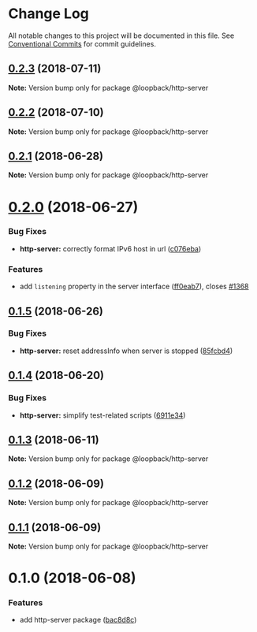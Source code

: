 # Change Log

All notable changes to this project will be documented in this file.
See [Conventional Commits](https://conventionalcommits.org) for commit guidelines.

<a name="0.2.3"></a>
## [0.2.3](https://github.com/strongloop/loopback-next/compare/@loopback/http-server@0.2.2...@loopback/http-server@0.2.3) (2018-07-11)




**Note:** Version bump only for package @loopback/http-server

<a name="0.2.2"></a>
## [0.2.2](https://github.com/strongloop/loopback-next/compare/@loopback/http-server@0.2.1...@loopback/http-server@0.2.2) (2018-07-10)




**Note:** Version bump only for package @loopback/http-server

<a name="0.2.1"></a>
## [0.2.1](https://github.com/strongloop/loopback-next/compare/@loopback/http-server@0.2.0...@loopback/http-server@0.2.1) (2018-06-28)




**Note:** Version bump only for package @loopback/http-server

<a name="0.2.0"></a>
# [0.2.0](https://github.com/strongloop/loopback-next/compare/@loopback/http-server@0.1.5...@loopback/http-server@0.2.0) (2018-06-27)


### Bug Fixes

* **http-server:** correctly format IPv6 host in url ([c076eba](https://github.com/strongloop/loopback-next/commit/c076eba))


### Features

* add `listening` property in the server interface ([ff0eab7](https://github.com/strongloop/loopback-next/commit/ff0eab7)), closes [#1368](https://github.com/strongloop/loopback-next/issues/1368)




<a name="0.1.5"></a>
## [0.1.5](https://github.com/strongloop/loopback-next/compare/@loopback/http-server@0.1.4...@loopback/http-server@0.1.5) (2018-06-26)


### Bug Fixes

* **http-server:** reset addressInfo when server is stopped ([85fcbd4](https://github.com/strongloop/loopback-next/commit/85fcbd4))




<a name="0.1.4"></a>
## [0.1.4](https://github.com/strongloop/loopback-next/compare/@loopback/http-server@0.1.3...@loopback/http-server@0.1.4) (2018-06-20)


### Bug Fixes

* **http-server:** simplify test-related scripts ([6911e34](https://github.com/strongloop/loopback-next/commit/6911e34))




<a name="0.1.3"></a>
## [0.1.3](https://github.com/strongloop/loopback-next/compare/@loopback/http-server@0.1.2...@loopback/http-server@0.1.3) (2018-06-11)




**Note:** Version bump only for package @loopback/http-server

<a name="0.1.2"></a>
## [0.1.2](https://github.com/strongloop/loopback-next/compare/@loopback/http-server@0.1.0...@loopback/http-server@0.1.2) (2018-06-09)




**Note:** Version bump only for package @loopback/http-server

<a name="0.1.1"></a>
## [0.1.1](https://github.com/strongloop/loopback-next/compare/@loopback/http-server@0.1.0...@loopback/http-server@0.1.1) (2018-06-09)




**Note:** Version bump only for package @loopback/http-server

<a name="0.1.0"></a>
# 0.1.0 (2018-06-08)


### Features

* add http-server package ([bac8d8c](https://github.com/strongloop/loopback-next/commit/bac8d8c))
